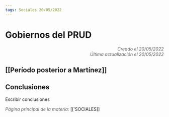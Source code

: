 ```yaml
---
tags: Sociales 20/05/2022
---
```


# Gobiernos del PRUD
<div style="text-align: right; opacity: 0.7; font-style: italic;">Creado el 20/05/2022</div>
<div style="text-align: right; opacity: 0.7; font-style: italic;">Última actualización el 20/05/2022</div>

## [[Período posterior a Martínez]]


## Conclusiones

Escribir conclusiones 

<span style="opacity: 0.7; font-style: italic;">Página principal de la materia:</span> [['SOCIALES]]